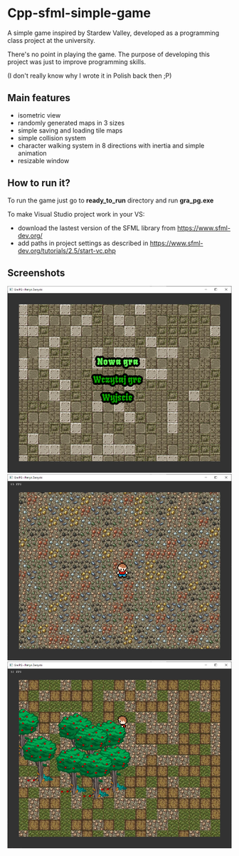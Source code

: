 # Cpp-sfml-simple-game
A simple game inspired by Stardew Valley, developed as a programming class project at the university.

There's no point in playing the game. The purpose of developing this project was just to improve programming skills.

(I don't really know why I wrote it in Polish back then ;P)

## Main features
- isometric view
- randomly generated maps in 3 sizes
- simple saving and loading tile maps
- simple collision system
- character walking system in 8 directions with inertia and simple animation
- resizable window

## How to run it?
To run the game just go to **ready_to_run** directory and run **gra_pg.exe**

To make Visual Studio project work in your VS:
* download the lastest version of the SFML library from https://www.sfml-dev.org/
* add paths in project settings as described in https://www.sfml-dev.org/tutorials/2.5/start-vc.php

## Screenshots
![Screenshot](screenshots/screenshot1.png?raw=true "Sample1")
![Screenshot](screenshots/screenshot2.png?raw=true "Sample2")
![Screenshot](screenshots/screenshot3.png?raw=true "Sample3")
